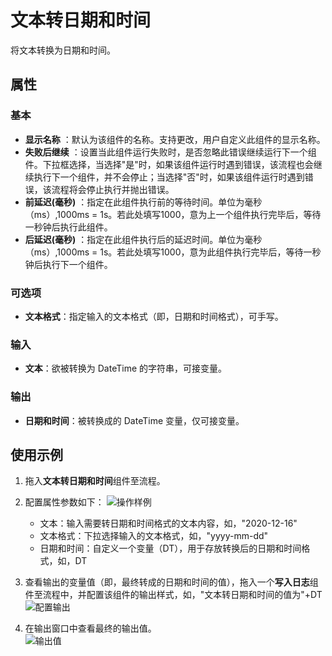 # 文本转日期和时间

将文本转换为日期和时间。

## 属性

### 基本

- **显示名称** ：默认为该组件的名称。支持更改，用户自定义此组件的显示名称。
- **失败后继续** ：设置当此组件运行失败时，是否忽略此错误继续运行下一个组件。下拉框选择，当选择"是"时，如果该组件运行时遇到错误，该流程也会继续执行下一个组件，并不会停止；当选择"否"时，如果该组件运行时遇到错误，该流程将会停止执行并抛出错误。
- **前延迟(毫秒)** ：指定在此组件执行前的等待时间。单位为毫秒（ms）,1000ms = 1s。若此处填写1000，意为上一个组件执行完毕后，等待一秒钟后执行此组件。
- **后延迟(毫秒)** ：指定在此组件执行后的延迟时间。单位为毫秒（ms）,1000ms = 1s。若此处填写1000，意为此组件执行完毕后，等待一秒钟后执行下一个组件。

### 可选项

- **文本格式**：指定输入的文本格式（即，日期和时间格式），可手写。

### 输入

- **文本**：欲被转换为 DateTime 的字符串，可接变量。

### 输出

- **日期和时间**：被转换成的 DateTime 变量，仅可接变量。

## 使用示例

1. 拖入**文本转日期和时间**组件至流程。
2. 配置属性参数如下：
   ![操作样例](https://docimages.blob.core.chinacloudapi.cn/images/Activities/texttodatetime20201216.png)

    - 文本：输入需要转日期和时间格式的文本内容，如，"2020-12-16"
    - 文本格式：下拉选择输入的文本格式，如，"yyyy-mm-dd"
    - 日期和时间：自定义一个变量（DT），用于存放转换后的日期和时间格式，如，DT

3. 查看输出的变量值（即，最终转成的日期和时间的值），拖入一个**写入日志**组件至流程中，并配置该组件的输出样式，如，"文本转日期和时间的值为"+DT
   ![配置输出](https://docimages.blob.core.chinacloudapi.cn/images/Activities/outputdate20201216.png)
4. 在输出窗口中查看最终的输出值。  
   ![输出值](https://docimages.blob.core.chinacloudapi.cn/images/Activities/logscreen20201216.png)
